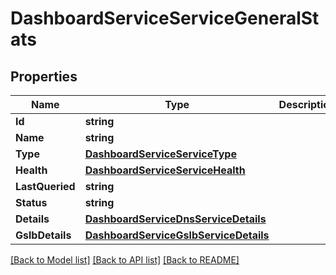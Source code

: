 # DashboardServiceServiceGeneralStats

## Properties

Name | Type | Description | Notes
------------ | ------------- | ------------- | -------------
**Id** | **string** |  | [optional] 
**Name** | **string** |  | [optional] 
**Type** | [**DashboardServiceServiceType**](dashboard_serviceServiceType.md) |  | [optional] 
**Health** | [**DashboardServiceServiceHealth**](dashboard_serviceServiceHealth.md) |  | [optional] 
**LastQueried** | **string** |  | [optional] 
**Status** | **string** |  | [optional] 
**Details** | [**DashboardServiceDnsServiceDetails**](dashboard_serviceDNSServiceDetails.md) |  | [optional] 
**GslbDetails** | [**DashboardServiceGslbServiceDetails**](dashboard_serviceGSLBServiceDetails.md) |  | [optional] 

[[Back to Model list]](../README.md#documentation-for-models) [[Back to API list]](../README.md#documentation-for-api-endpoints) [[Back to README]](../README.md)


